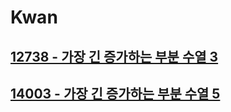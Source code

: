# Kwan
## [12738 - 가장 긴 증가하는 부분 수열 3](https://www.acmicpc.net/problem/12738)
## [14003 - 가장 긴 증가하는 부분 수열 5](https://www.acmicpc.net/problem/14003)